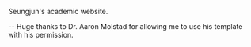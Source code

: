 Seungjun's academic website.

-- Huge thanks to Dr. Aaron Molstad for allowing me to use his template with his permission.
